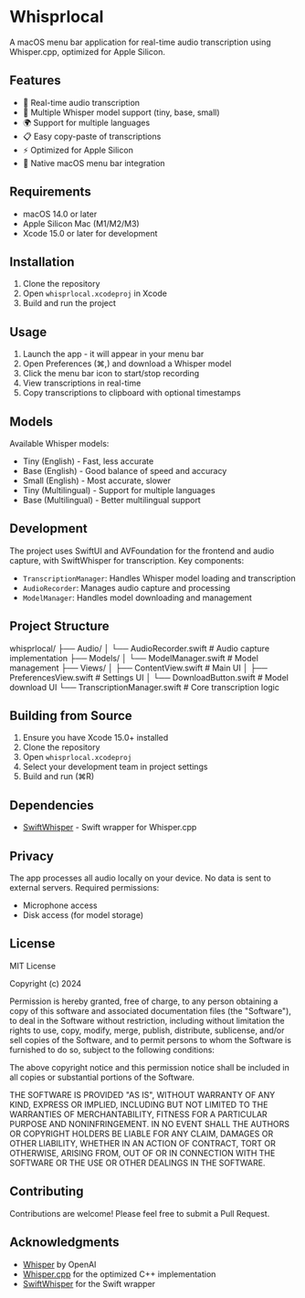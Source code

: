 # Whisprlocal

A macOS menu bar application for real-time audio transcription using Whisper.cpp, optimized for Apple Silicon.

## Features

- 🎤 Real-time audio transcription
- 🔄 Multiple Whisper model support (tiny, base, small)
- 🌍 Support for multiple languages
- 📋 Easy copy-paste of transcriptions
- ⚡️ Optimized for Apple Silicon
- 🎯 Native macOS menu bar integration

## Requirements

- macOS 14.0 or later
- Apple Silicon Mac (M1/M2/M3)
- Xcode 15.0 or later for development

## Installation

1. Clone the repository
2. Open `whisprlocal.xcodeproj` in Xcode
3. Build and run the project

## Usage

1. Launch the app - it will appear in your menu bar
2. Open Preferences (⌘,) and download a Whisper model
3. Click the menu bar icon to start/stop recording
4. View transcriptions in real-time
5. Copy transcriptions to clipboard with optional timestamps

## Models

Available Whisper models:

- Tiny (English) - Fast, less accurate
- Base (English) - Good balance of speed and accuracy
- Small (English) - Most accurate, slower
- Tiny (Multilingual) - Support for multiple languages
- Base (Multilingual) - Better multilingual support

## Development

The project uses SwiftUI and AVFoundation for the frontend and audio capture, with SwiftWhisper for transcription. Key components:

- `TranscriptionManager`: Handles Whisper model loading and transcription
- `AudioRecorder`: Manages audio capture and processing
- `ModelManager`: Handles model downloading and management

## Project Structure 
whisprlocal/
├── Audio/
│   └── AudioRecorder.swift        # Audio capture implementation
├── Models/
│   └── ModelManager.swift         # Model management
├── Views/
│   ├── ContentView.swift          # Main UI
│   ├── PreferencesView.swift      # Settings UI
│   └── DownloadButton.swift       # Model download UI
└── TranscriptionManager.swift     # Core transcription logic


## Building from Source

1. Ensure you have Xcode 15.0+ installed
2. Clone the repository
3. Open `whisprlocal.xcodeproj`
4. Select your development team in project settings
5. Build and run (⌘R)

## Dependencies

- [SwiftWhisper](https://github.com/exPHAT/SwiftWhisper) - Swift wrapper for Whisper.cpp

## Privacy

The app processes all audio locally on your device. No data is sent to external servers. Required permissions:

- Microphone access
- Disk access (for model storage)

## License

MIT License

Copyright (c) 2024

Permission is hereby granted, free of charge, to any person obtaining a copy
of this software and associated documentation files (the "Software"), to deal
in the Software without restriction, including without limitation the rights
to use, copy, modify, merge, publish, distribute, sublicense, and/or sell
copies of the Software, and to permit persons to whom the Software is
furnished to do so, subject to the following conditions:

The above copyright notice and this permission notice shall be included in all
copies or substantial portions of the Software.

THE SOFTWARE IS PROVIDED "AS IS", WITHOUT WARRANTY OF ANY KIND, EXPRESS OR
IMPLIED, INCLUDING BUT NOT LIMITED TO THE WARRANTIES OF MERCHANTABILITY,
FITNESS FOR A PARTICULAR PURPOSE AND NONINFRINGEMENT. IN NO EVENT SHALL THE
AUTHORS OR COPYRIGHT HOLDERS BE LIABLE FOR ANY CLAIM, DAMAGES OR OTHER
LIABILITY, WHETHER IN AN ACTION OF CONTRACT, TORT OR OTHERWISE, ARISING FROM,
OUT OF OR IN CONNECTION WITH THE SOFTWARE OR THE USE OR OTHER DEALINGS IN THE
SOFTWARE.

## Contributing

Contributions are welcome! Please feel free to submit a Pull Request.

## Acknowledgments

- [Whisper](https://github.com/openai/whisper) by OpenAI
- [Whisper.cpp](https://github.com/ggerganov/whisper.cpp) for the optimized C++ implementation
- [SwiftWhisper](https://github.com/exPHAT/SwiftWhisper) for the Swift wrapper